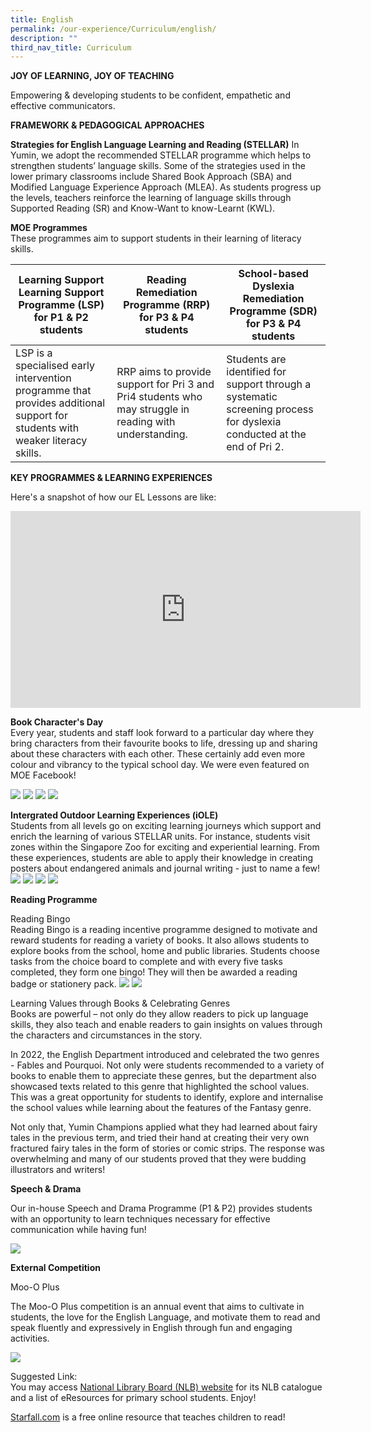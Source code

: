 ```yaml
---
title: English
permalink: /our-experience/Curriculum/english/
description: ""
third_nav_title: Curriculum
---
```

**JOY OF LEARNING, JOY OF TEACHING**


Empowering & developing students to be confident, empathetic and effective communicators.

**FRAMEWORK & PEDAGOGICAL APPROACHES** 

**Strategies for English Language Learning and Reading (STELLAR)**
In Yumin, we adopt the recommended STELLAR programme which helps to strengthen students’ language skills. Some of the strategies used in the lower primary classrooms include Shared Book Approach (SBA) and Modified Language Experience Approach (MLEA). As students progress up the levels, teachers reinforce the learning of language skills through Supported Reading (SR) and Know-Want to know-Learnt (KWL).

  

**MOE Programmes**<br>
These programmes aim to support students in their learning of literacy skills.



| Learning Support Learning Support Programme (LSP) for P1 & P2 students| Reading Remediation Programme (RRP) for P3 & P4 students | School-based Dyslexia Remediation Programme (SDR) for P3 & P4 students |
| -------- | -------- | -------- |
| LSP is a specialised early intervention programme that provides additional support for students with weaker literacy skills.     | RRP aims to provide support for Pri 3 and Pri4 students who may struggle in reading with understanding.     | Students are identified for support through a systematic screening process for dyslexia conducted at the end of Pri 2.     |

**KEY PROGRAMMES & LEARNING EXPERIENCES**

Here's a snapshot of how our EL Lessons are like:
<iframe width="560" height="315" src="https://www.youtube.com/embed/7iNPLnA-K0E" title="YouTube video player" frameborder="0" allow="accelerometer; autoplay; clipboard-write; encrypted-media; gyroscope; picture-in-picture" allowfullscreen></iframe>

**Book Character's Day**<BR>
Every year, students and staff look forward to a particular day where they bring characters from their favourite books to life, dressing up and sharing about these characters with each other. These certainly add even more colour and vibrancy to the typical school day. We were even featured on MOE Facebook!

![](/images/Eng1.jpg)
![](/images/Eng2.jpg)
![](/images/Eng3.jpg)
![](/images/Eng4.jpg)


**Intergrated Outdoor Learning Experiences (iOLE)**<br>
Students from all levels go on exciting learning journeys which support and enrich the learning of various STELLAR units. For instance, students visit zones within the Singapore Zoo for exciting and experiential learning. From these experiences, students are able to apply their knowledge in creating posters about endangered animals and journal writing - just to name a few!
![](/images/Eng5.jpg)
![](/images/Eng6.jpg)
![](/images/Eng7.jpg)
![](/images/Eng8.jpg)

**Reading Programme**<br>

Reading Bingo<br>
Reading Bingo is a reading incentive programme designed to motivate and reward students for reading a variety of books. It also allows students to explore books from the school, home and public libraries. Students choose tasks from the choice board to complete and with every five tasks completed, they form one bingo! They will then be awarded a reading badge or stationery pack.
![](/images/Eng9.png)
![](/images/Eng10.jpg)


Learning Values through Books & Celebrating Genres<br>
Books are powerful – not only do they allow readers to pick up language skills, they also teach and enable readers to gain insights on values through the characters and circumstances in the story.

  

In 2022, the English Department introduced and celebrated the two genres - Fables and Pourquoi. Not only were students recommended to a variety of books to enable them to appreciate these genres, but the department also showcased texts related to this genre that highlighted the school values. This was a great opportunity for students to identify, explore and internalise the school values while learning about the features of the Fantasy genre.

  

Not only that, Yumin Champions applied what they had learned about fairy tales in the previous term, and tried their hand at creating their very own fractured fairy tales in the form of stories or comic strips. The response was overwhelming and many of our students proved that they were budding illustrators and writers!

  

**Speech & Drama**

Our in-house Speech and Drama Programme (P1 & P2) provides students with an opportunity to learn techniques necessary for effective communication while having fun!

![](/images/speechdrama1.jpg)

**External Competition**

Moo-O Plus

  

The Moo-O Plus competition is an annual event that aims to cultivate in students, the love for the English Language, and motivate them to read and speak fluently and expressively in English through fun and engaging activities.

![](/images/mooo1.jpg)

Suggested Link:  
You may access [National Library Board (NLB) website](http://www.nlb.gov.sg/) for its NLB catalogue and a list of eResources for primary school students. Enjoy!  
  
[Starfall.com](http://www.starfall.com/) is a free online resource that teaches children to read!